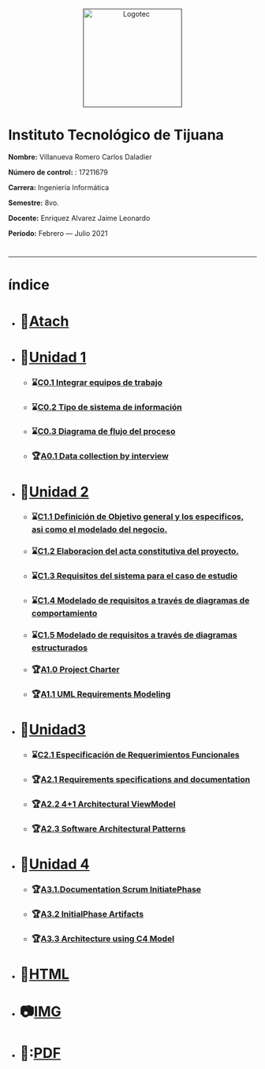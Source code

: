 <p align="center">
    <a href=""><img alt="Logotec" src="https://camo.githubusercontent.com/b9f454cb62733cddd0b52dcf6b0996e6a282341be3e3bf146253f8a4e0c81367/68747470733a2f2f7777772e74696a75616e612e7465636e6d2e6d782f77702d636f6e74656e742f7468656d65732f7465636e6d2f696d616765732f6c6f676f5f544543542e706e67" width="200" height="200" data-canonical-src="https://www.tijuana.tecnm.mx/wp-content/themes/tecnm/images/logo_TECT.png" style="max-width:100%;"></a>
</p>

# **Instituto Tecnológico de Tijuana**

**Nombre:** Villanueva Romero Carlos Daladier

**Número de control:** : 17211679

**Carrera:** Ingeniería Informática

**Semestre:**  8vo.

**Docente:** Enriquez Alvarez Jaime Leonardo

**Periodo:** Febrero — Julio 2021

#

___
#  índice
  * # :paperclip:[Atach](https://github.com/CarlosVillanueva1721/Analisis-avanzado-de-software/tree/main/atach) 

  * # :blue_book:[Unidad 1](https://github.com/CarlosVillanueva1721/Analisis-avanzado-de-software/tree/main/Unidad%201)

    * ### :hourglass:[C0.1 Integrar equipos de trabajo](https://github.com/CarlosVillanueva1721/Analisis-avanzado-de-software/blob/main/Unidad%201/C0.1_IntegrarEquiposDeTrabajo_VillanuevaRomeroCarlosDaladier.md)

    * ### :hourglass:[C0.2 Tipo de sistema de información](https://github.com/CarlosVillanueva1721/Analisis-avanzado-de-software/blob/main/Unidad%201/C.2%20.Tipo%20de%20Sistema%20de%20informaci%C3%B3n.md)

    * ### :hourglass:[C0.3 Diagrama de flujo del proceso](https://github.com/CarlosVillanueva1721/Analisis-avanzado-de-software/blob/main/Unidad%201/C0.3%20Diagrama%20de%20flujo%20del%20proceso..md)

    * ### :trophy:[A0.1 Data collection by interview](https://github.com/CarlosVillanueva1721/Analisis-avanzado-de-software/blob/main/Unidad%201/A0.1_Recopilacion_Entrevista_Villanueva_Carlos.md)

* # :orange_book:[Unidad 2](https://github.com/CarlosVillanueva1721/Analisis-avanzado-de-software/tree/main/Unidad%202) 

    * ### :hourglass:[C1.1 Definición de Objetivo general y los especificos, asi como el modelado del negocio.](https://github.com/CarlosVillanueva1721/Analisis-avanzado-de-software/blob/main/Unidad%202/C1_1_Definici%C3%B3n%20de%20Objetivo%20general%20y%20los%20especificos%2C%20asi%20como%20el%20modelado%20del%20negocio_Villanueva_Carlos.md) 
    * ### :hourglass:[C1.2 Elaboracion del acta constitutiva del proyecto.](https://github.com/CarlosVillanueva1721/Analisis-avanzado-de-software/blob/main/Unidad%202/C1_2_Elaboracion%20del%20acta%20constitutiva%20del%20proyecto_VillanuevaCarlos.md) 
 
    * ### :hourglass:[C1.3 Requisitos del sistema para el caso de estudio](https://github.com/CarlosVillanueva1721/Analisis-avanzado-de-software/blob/main/Unidad%202/C1_3%20Requisitos%20del%20sistema%20para%20el%20caso%20de%20estudio_VillanuevaCarlos.md) 
    
    * ### :hourglass:[C1.4 Modelado de requisitos a través de diagramas de comportamiento](https://github.com/CarlosVillanueva1721/Analisis-avanzado-de-software/blob/main/Unidad%202/C1_4%20Modelado%20de%20requisitos%20a%20trav%C3%A9s%20de%20diagramas%20de%20comportamiento_Villanueva%20Carlos.md) 
  
  * ### :hourglass:[C1.5  Modelado de requisitos a través de diagramas estructurados](https://github.com/CarlosVillanueva1721/Analisis-avanzado-de-software/blob/main/Unidad%202/C1_5%20Modelado%20de%20requisitos%20a%20trav%C3%A9s%20de%20diagramas%20estructurados_villanuevaCarlos.md)
   
   * ### :trophy:[A1.0 Project Charter](https://github.com/CarlosVillanueva1721/Analisis-avanzado-de-software/blob/main/Unidad%202/A1_0%20Consolidacion%20del%20acta%20constitutiva_Villanueva_Carlos.md)

    * ### :trophy:[A1.1 UML Requirements Modeling](https://github.com/CarlosVillanueva1721/Analisis-avanzado-de-software/blob/main/Unidad%202/A1.1_UML_Requirements_Modeling_Villanueva_Carlos.md)

* # :green_book:[Unidad3](https://github.com/CarlosVillanueva1721/Analisis-avanzado-de-software/tree/main/Unidad%203) 

    *  ### :hourglass:[C2.1 Especificación de Requerimientos Funcionales](https://github.com/CarlosVillanueva1721/Analisis-avanzado-de-software/blob/main/Unidad%203/C2_1%20Especificaci%C3%B3n%20de%20Requerimientos%20Funcionales_Villanueva_Carlos.md)

     * ### :trophy:[A2.1 Requirements specifications and documentation](https://github.com/CarlosVillanueva1721/Analisis-avanzado-de-software/blob/main/Unidad%203/A2.1_Requirements_specifications_and_documentation.md)

    * ### :trophy:[A2.2  4+1 Architectural ViewModel](https://github.com/CarlosVillanueva1721/Analisis-avanzado-de-software/blob/main/Unidad%203/A2.2_41_Architectural_ViewModel.md)

     * ### :trophy:[A2.3 Software Architectural Patterns](https://github.com/CarlosVillanueva1721/Analisis-avanzado-de-software/blob/main/Unidad%203/A2.3_Software_Architectural_Patterns_Villanueva_Carlos.md)

* # :blue_book:[Unidad 4](https://github.com/CarlosVillanueva1721/Analisis-avanzado-de-software/tree/main/Unidad%204)

     * ### :trophy:[A3.1.Documentation Scrum InitiatePhase](https://github.com/CarlosVillanueva1721/Analisis-avanzado-de-software/blob/main/Unidad%204/A3.1.Documentation_Scrum_InitiatePhase.md)
     * ### :trophy:[A3.2 InitialPhase Artifacts](https://github.com/CarlosVillanueva1721/Analisis-avanzado-de-software/blob/main/Unidad%204/A3.2_InitialPhase_Artifacts.md)
   
     * ### :trophy:[A3.3 Architecture using C4 Model](https://github.com/CarlosVillanueva1721/Analisis-avanzado-de-software/blob/main/Unidad%204/A3.3_Architecture_usingC4Model_Villanueva_Carlos.md)
     
* # :page_facing_up:[HTML](https://github.com/CarlosVillanueva1721/Analisis-avanzado-de-software/tree/main/html) 

* # :camera:[IMG](https://github.com/CarlosVillanueva1721/Analisis-avanzado-de-software/tree/main/blog) 

* # :closed_book::[PDF](https://github.com/CarlosVillanueva1721/Analisis-avanzado-de-software/tree/main/blog) 

